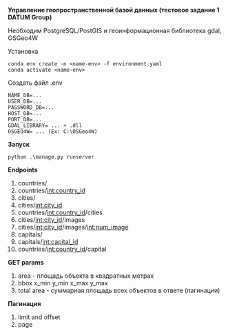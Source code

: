 **Управление геопространственной базой данных (тестовое задание 1 DATUM Group)**

Необходим PostgreSQL/PostGIS и геоинформационная библиотека gdal, OSGeo4W

Установка
```
conda env create -n <name-env> -f environment.yaml
conda activate <name-env>
```

Создать файл .env 
```
NAME_DB=...
USER_DB=...
PASSWORD_DB=...
HOST_DB=...
PORT_DB=...
GDAL_LIBRARY= ... + .dll
OSGEO4W= ... (Ex: C:\OSGeo4W)
```

**Запуск**
```
python .\manage.py runserver
```

**Endpoints**
1. countries/
2. countries/<int:country_id>
3. cities/
4. cities/<int:city_id>
5. countries/<int:country_id>/cities
6. cities/<int:city_id>/images
7. cities/<int:city_id>/images/<int:num_image>
8. capitals/
9. capitals/<int:capital_id>
10. countries/<int:country_id>/capital

**GET params**
1. area - площадь объекта в квадратных метрах
2. bbox x_min y_min x_max y_max
3. total area - суммарная площадь всех объектов в ответе (пагинации)

**Пагинация**
1. limit and offset
2. page
